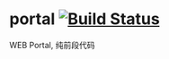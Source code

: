 # portal [![Build Status](https://travis-ci.org/bufulaizhan/portal.svg)](https://travis-ci.org/bufulaizhan/portal)
WEB Portal, 纯前段代码
